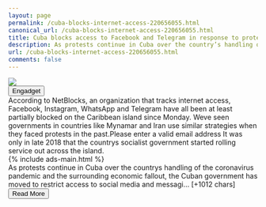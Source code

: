 ```yaml
---
layout: page
permalink: /cuba-blocks-internet-access-220656055.html
canonical_url: /cuba-blocks-internet-access-220656055.html
title: Cuba blocks access to Facebook and Telegram in response to protests | Engadget
description: As protests continue in Cuba over the country’s handling of the coronavirus pandemic and the surrounding economic fallout, the Cuban government has moved to restrict access to social media and messaging platforms..
url: /cuba-blocks-internet-access-220656055.html
comments: false
---
```


<div class="row">
<div class="col-12">
<img src="https://s.yimg.com/os/creatr-uploaded-images/2021-07/4f430540-e424-11eb-b6ff-5a1018f0e684">
</div>
</div>
<div class="row">
<div class="col-12 mt-2">
<button type="button" class="btn btn-outline-info">Engadget</button>
</div>
</div>
<div class="row">
<div class="col-12">
<div>According to NetBlocks, an organization that tracks internet access, Facebook, Instagram, WhatsApp and Telegram have all been at least partially blocked on the Caribbean island since Monday. Weve seen governments in countries like Mynamar and Iran use similar strategies when they faced protests in the past.Please enter a valid email address It was only in late 2018 that the countrys socialist government started rolling service out across the island.</div>
</div>
</div>
<div class="row">
<div class="col-12">


<div class="row">
  {% include ads-main.html %}
</div>

<div>As protests continue in Cuba over the countrys handling of the coronavirus pandemic and the surrounding economic fallout, the Cuban government has moved to restrict access to social media and messagi… [+1012 chars]</div>
</div>
</div>
<div class="row">
<div class="col-12 text-center">
<a href="https://www.engadget.com/cuba-blocks-internet-access-220656055.html">
<button type="button" class="btn btn-info">Read More</button>
</a>
</div>
</div>
